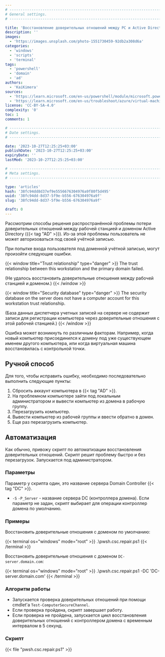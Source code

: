 ```yaml
---
# -------------------------------------------------------------------------------------------------------------------- #
# General settings.
# -------------------------------------------------------------------------------------------------------------------- #

title: 'Восстановление доверительных отношений между PC и Active Directory'
description: ''
images:
  - 'https://images.unsplash.com/photo-1551730459-92db2a308d6a'
categories:
  - 'windows'
  - 'scripts'
  - 'terminal'
tags:
  - 'powershell'
  - 'domain'
  - 'ad'
authors:
  - 'KaiKimera'
sources:
  - 'https://learn.microsoft.com/en-us/powershell/module/microsoft.powershell.management/test-computersecurechannel'
  - 'https://learn.microsoft.com/en-us/troubleshoot/azure/virtual-machines/troubleshoot-broken-secure-channel'
license: 'CC-BY-SA-4.0'
complexity: '0'
toc: 1
comments: 1

# -------------------------------------------------------------------------------------------------------------------- #
# Date settings.
# -------------------------------------------------------------------------------------------------------------------- #

date: '2023-10-27T12:25:25+03:00'
publishDate: '2023-10-27T12:25:25+03:00'
expiryDate: ''
lastMod: '2023-10-27T12:25:25+03:00'

# -------------------------------------------------------------------------------------------------------------------- #
# Meta settings.
# -------------------------------------------------------------------------------------------------------------------- #

type: 'articles'
hash: '38fc94dd8d37ef9e5556676304976a9f80f5d495'
uuid: '38fc94dd-8d37-5f9e-b556-676304976a9f'
slug: '38fc94dd-8d37-5f9e-b556-676304976a9f'

draft: 0
---
```


Рассмотрим способы решения распространённой проблемы потери доверительных отношений между рабочей станцией и доменом Active Directory ({{< tag "AD" >}}). Из-за этой проблемы пользователь не может авторизоваться под своей учётной записью.

<!--more-->

При попытке входа пользователя под доменной учётной записью, могут произойти следующие ошибки.

{{< window title="Trust relationship" type="danger" >}}
The trust relationship between this workstation and the primary domain failed.

(Не удалось восстановить доверительные отношения между рабочей станцией и доменом.)
{{< /window >}}

{{< window title="Security database" type="danger" >}}
The security database on the server does not have a computer account for this workstation trust relationship.

(База данных диспетчера учетных записей на сервере не содержит записи для регистрации компьютера через доверительные отношения с этой рабочей станцией.)
{{< /window >}}

Ошибка может возникнуть по различным факторам. Например, когда новый компьютер присоединился к домену под уже существующем именем другого компьютера, или когда виртуальная машина восстановилась с контрольной точки.

## Ручной способ

Для того, чтобы исправить ошибку, необходимо последовательно выполнить следующие пункты:

1. Сбросить аккаунт компьютера в {{< tag "AD" >}}.
2. На проблемном компьютере зайти под локальным администратором и вывести компьютер из домена в рабочую группу.
3. Перезагрузить компьютер.
4. Вывести компьютер из рабочей группы и ввести обратно в домен.
5. Еще раз перезагрузить компьютер.

## Автоматизация

Как обычно, привожу скрипт по автоматизации восстановления доверительных отношений. Скрипт решит проблему быстро и без перезагрузок. Запускается под администратором.

### Параметры

Параметр у скрипта один, это название сервера Domain Controller {{< tag "DC" >}}.

- `-S` `-P_Server` - название сервера DC (контроллера домена). Если параметр не задан, скрипт выбирает для операции контроллер домена по умолчанию.

### Примеры

Восстановить доверительные отношения с доменом по умолчанию:

{{< terminal os="windows" mode="root" >}}
.\pwsh.csc.repair.ps1
{{< /terminal >}}

Восстановить доверительные отношения с доменом `DC-server.domain.com`:

{{< terminal os="windows" mode="root" >}}
.\pwsh.csc.repair.ps1 -DC 'DC-server.domain.com'
{{< /terminal >}}

### Алгоритм работы

- Запускается проверка доверительных отношений при помощи cmdlet'а `Test-ComputerSecureChannel`.
- Если проверка пройдена, скрипт завершает работу.
- Если проверка не пройдена, запускается цикл восстановления доверительных отношений с контроллером домена с временным интервалом в 5 секунд.

### Скрипт

{{< file "pwsh.csc.repair.ps1" >}}
